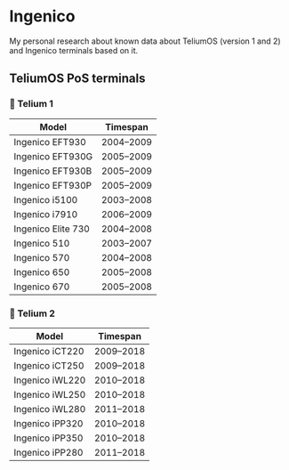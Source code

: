 # Ingenico
My personal research about known data about TeliumOS (version 1 and 2) and Ingenico terminals based on it.

## TeliumOS PoS terminals

### 🔹 Telium 1 

| Model                  | Timespan |
|------------------------|------|
| Ingenico EFT930        | 2004–2009 |
| Ingenico EFT930G       | 2005–2009 |
| Ingenico EFT930B       | 2005–2009 |
| Ingenico EFT930P       | 2005–2009 |
| Ingenico i5100         | 2003–2008 |
| Ingenico i7910         | 2006–2009 |
| Ingenico Elite 730     | 2004–2008 |
| Ingenico 510           | 2003–2007 |
| Ingenico 570           | 2004–2008 |
| Ingenico 650           | 2005–2008 |
| Ingenico 670           | 2005–2008 |

### 🔹 Telium 2 

| Model                  | Timespan |
|------------------------|------|
| Ingenico iCT220        | 2009–2018 |
| Ingenico iCT250        | 2009–2018 |
| Ingenico iWL220        | 2010–2018 |
| Ingenico iWL250        | 2010–2018 |
| Ingenico iWL280        | 2011–2018 |
| Ingenico iPP320        | 2010–2018 |
| Ingenico iPP350        | 2010–2018 |
| Ingenico iPP280        | 2011–2018 |

